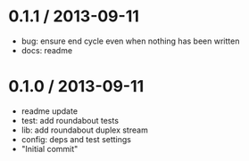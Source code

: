 
0.1.1 / 2013-09-11 
==================

 * bug: ensure end cycle even when nothing has been written
 * docs: readme

0.1.0 / 2013-09-11 
==================

 * readme update
 * test: add roundabout tests
 * lib: add roundabout duplex stream
 * config: deps and test settings
 * "Initial commit"
